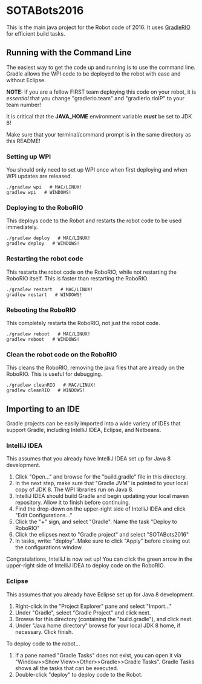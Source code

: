 # SOTABots2016
This is the main java project for the Robot code of 2016. It uses [GradleRIO](https://github.com/Open-RIO/GradleRIO) for efficient build tasks.

## Running with the Command Line
The easiest way to get the code up and running is to use the command line. Gradle allows the WPI code to be deployed to the robot with ease and without Eclipse.

__NOTE:__ If you are a fellow FIRST team deploying this code on your robot, it is _essential_ that you change "gradlerio.team" and "gradlerio.rioIP" to your team number!

It is critical that the **JAVA_HOME** environment variable ***must*** be set to JDK 8!

Make sure that your terminal/command prompt is in the same directory as this README!

### Setting up WPI
You should only need to set up WPI once when first deploying and when WPI updates are released.
```
./gradlew wpi   # MAC/LINUX!
gradlew wpi   # WINDOWS!
```

### Deploying to the RoboRIO
This deploys code to the Robot and restarts the robot code to be used immediately.
```
./gradlew deploy   # MAC/LINUX!
gradlew deploy   # WINDOWS!
```

### Restarting the robot code
This restarts the robot code on the RoboRIO, while not restarting the RoboRIO itself. This is faster than restarting the RoboRIO.
```
./gradlew restart   # MAC/LINUX!
gradlew restart   # WINDOWS!
```

### Rebooting the RoboRIO
This completely restarts the RoboRIO, not just the robot code.
```
./gradlew reboot   # MAC/LINUX!
gradlew reboot   # WINDOWS!
```

### Clean the robot code on the RoboRIO
This cleans the RoboRIO, removing the java files that are already on the RoboRIO. This is useful for debugging.
```
./gradlew cleanRIO   # MAC/LINUX!
gradlew cleanRIO   # WINDOWS!
```

## Importing to an IDE
Gradle projects can be easily imported into a wide variety of IDEs that support Gradle, including IntelliJ IDEA, Eclipse, and Netbeans.

### IntelliJ IDEA
This assumes that you already have IntelliJ IDEA set up for Java 8 development.

1. Click "Open..." and browse for the "build.gradle" file in this directory.
2. In the next step, make sure that "Gradle JVM" is pointed to your local copy of JDK 8. The WPI libraries run on Java 8.
3. IntelliJ IDEA should build Gradle and begin updating your local maven repository. Allow it to finish before continuing.
4. Find the drop-down on the upper-right side of IntelliJ IDEA and click "Edit Configurations..."
5. Click the "+" sign, and select "Gradle". Name the task "Deploy to RoboRIO"
6. Click the ellipses next to "Gradle project" and select "SOTABots2016"
7. In tasks, write: "deploy". Make sure to click "Apply" before closing out the configurations window.

Congratulations, IntelliJ is now set up! You can click the green arrow in the upper-right side of IntelliJ IDEA to deploy code on the RoboRIO.

### Eclipse
This assumes that you already have Eclipse set up for Java 8 development.

1. Right-click in the "Project Explorer" pane and select "Import..."
2. Under "Gradle", select "Gradle Project" and click next.
3. Browse for this directory (containing the "build.gradle"), and click next.
4. Under "Java home directory" browse for your local JDK 8 home, if necessary. Click finish.

To deploy code to the robot...

1. If a pane named "Gradle Tasks" does not exist, you can open it via "Window>>Show View>>Other>>Gradle>>Gradle Tasks". Gradle Tasks shows all the tasks that can be executed.
2. Double-click "deploy" to deploy code to the Robot.
